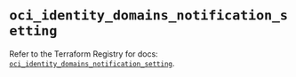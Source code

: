 # `oci_identity_domains_notification_setting`

Refer to the Terraform Registry for docs: [`oci_identity_domains_notification_setting`](https://registry.terraform.io/providers/oracle/oci/6.18.0/docs/resources/identity_domains_notification_setting).
